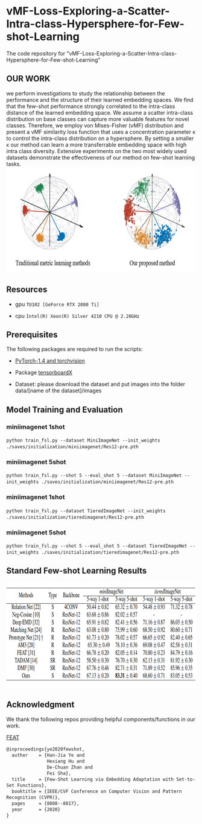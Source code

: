 # vMF-Loss-Exploring-a-Scatter-Intra-class-Hypersphere-for-Few-shot-Learning
The code repository for "vMF-Loss-Exploring-a-Scatter-Intra-class-Hypersphere-for-Few-shot-Learning"
## OUR WORK
we perform investigations to study the relationship between the performance and the structure of their learned embedding spaces. 
We find that the few-shot performance strongly correlated to the intra-class distance of the learned embedding space. 
We assume a scatter intra-class distribution on base classes can capture more valuable features for novel classes. 
Therefore, we employ von Mises-Fisher (vMF) distribution and present a vMF similarity loss function that uses a concentration parameter κ to control the intra-class distribution on a hypersphere. 
By setting a smaller κ  our method can learn a more transferrable embedding space with high intra class diversity. 
Extensive experiments on the two most widely used datasets demonstrate the effectiveness of our method on few-shot learning tasks. 
<img src='imgs/architecture.png' width='640' height='280'>

## Resources
- gpu  `TU102 [GeForce RTX 2080 Ti]`

- cpu  `Intel(R) Xeon(R) Silver 4210 CPU @ 2.20GHz`

## Prerequisites

The following packages are required to run the scripts:

- [PyTorch-1.4 and torchvision](https://pytorch.org)

- Package [tensorboardX](https://github.com/lanpa/tensorboardX)

- Dataset: please download the dataset and put images into the folder data/[name of the dataset]/images

## Model Training and Evaluation

### miniimagenet 1shot
`python train_fsl.py --dataset MiniImageNet --init_weights ./saves/initialization/miniimagenet/Res12-pre.pth`


### miniimagenet 5shot
`python train_fsl.py --shot 5 --eval_shot 5 --dataset MiniImageNet --init_weights ./saves/initialization/miniimagenet/Res12-pre.pth`


### miniimagenet 1shot
`python train_fsl.py --dataset TieredImageNet --init_weights ./saves/initialization/tieredimagenet/Res12-pre.pth`


### miniimagenet 5shot
`python train_fsl.py --shot 5 --eval_shot 5 --dataset TieredImageNet --init_weights ./saves/initialization/tieredimagenet/Res12-pre.pth`

## Standard Few-shot Learning Results


<img src='imgs/result.png' width='640' height='280'>

## Acknowledgment
We thank the following repos providing helpful components/functions in our work.

[FEAT](https://github.com/Sha-Lab/FEAT)

    @inproceedings{ye2020fewshot,
      author    = {Han-Jia Ye and
                   Hexiang Hu and
                   De-Chuan Zhan and
                   Fei Sha},
      title     = {Few-Shot Learning via Embedding Adaptation with Set-to-Set Functions},
      booktitle = {IEEE/CVF Conference on Computer Vision and Pattern Recognition (CVPR)},
      pages     = {8808--8817},
      year      = {2020}
    }
